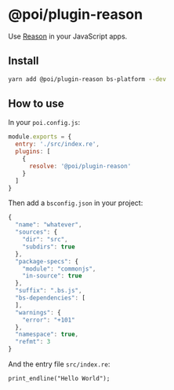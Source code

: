 # @poi/plugin-reason

Use [Reason](https://reasonml.github.io/) in your JavaScript apps.

## Install

```bash
yarn add @poi/plugin-reason bs-platform --dev
```

## How to use

In your `poi.config.js`:

```js
module.exports = {
  entry: './src/index.re',
  plugins: [
    {
      resolve: '@poi/plugin-reason'
    }
  ]
}
```

Then add a `bsconfig.json` in your project:

```js
{
  "name": "whatever",
  "sources": {
    "dir": "src",
    "subdirs": true
  },
  "package-specs": {
    "module": "commonjs",
    "in-source": true
  },
  "suffix": ".bs.js",
  "bs-dependencies": [
  ],
  "warnings": {
    "error": "+101"
  },
  "namespace": true,
  "refmt": 3
}
```

And the entry file `src/index.re`:

```reason
print_endline("Hello World");
```
